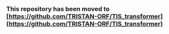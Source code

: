 ### This repository has been moved to [https://github.com/TRISTAN-ORF/TIS_transformer](https://github.com/TRISTAN-ORF/TIS_transformer)
